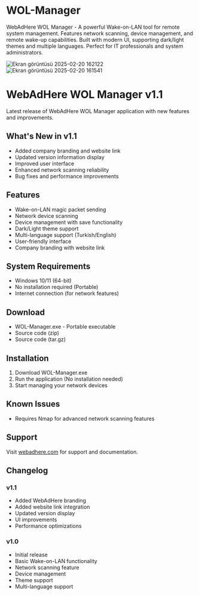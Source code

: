 # WOL-Manager
WebAdHere WOL Manager - A powerful Wake-on-LAN tool for remote system management. Features network scanning, device management, and remote wake-up capabilities. Built with modern UI, supporting dark/light themes and multiple languages. Perfect for IT professionals and system administrators.

![Ekran görüntüsü 2025-02-20 162122](https://github.com/user-attachments/assets/00499c7b-7d0d-42ab-8148-17bc4ae4ae17)
![Ekran görüntüsü 2025-02-20 161541](https://github.com/user-attachments/assets/ebfd0aa3-2c0a-47de-925b-bbd94e456d32)

# WebAdHere WOL Manager v1.1

Latest release of WebAdHere WOL Manager application with new features and improvements.

## What's New in v1.1
- Added company branding and website link
- Updated version information display
- Improved user interface
- Enhanced network scanning reliability
- Bug fixes and performance improvements

## Features
- Wake-on-LAN magic packet sending
- Network device scanning
- Device management with save functionality
- Dark/Light theme support
- Multi-language support (Turkish/English)
- User-friendly interface
- Company branding with website link

## System Requirements
- Windows 10/11 (64-bit)
- No installation required (Portable)
- Internet connection (for network features)

## Download
- WOL-Manager.exe - Portable executable
- Source code (zip)
- Source code (tar.gz)

## Installation
1. Download WOL-Manager.exe
2. Run the application (No installation needed)
3. Start managing your network devices

## Known Issues
- Requires Nmap for advanced network scanning features

## Support
Visit [webadhere.com](https://webadhere.com) for support and documentation.

## Changelog
### v1.1
- Added WebAdHere branding
- Added website link integration
- Updated version display
- UI improvements
- Performance optimizations

### v1.0
- Initial release
- Basic Wake-on-LAN functionality
- Network scanning feature
- Device management
- Theme support
- Multi-language support
